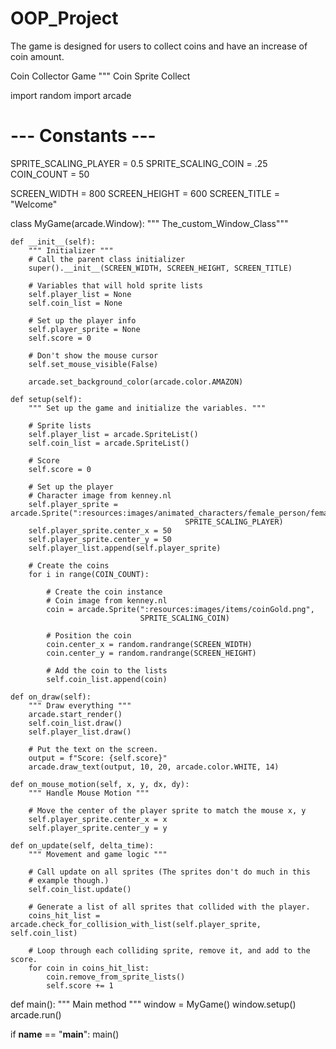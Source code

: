 # OOP_Project



The game is designed for users to collect coins and have an increase of coin amount.

Coin Collector Game
"""
Coin Sprite Collect

import random
import arcade

# --- Constants ---
SPRITE_SCALING_PLAYER = 0.5
SPRITE_SCALING_COIN = .25
COIN_COUNT = 50

SCREEN_WIDTH = 800
SCREEN_HEIGHT = 600
SCREEN_TITLE = "Welcome"


class MyGame(arcade.Window):
    """ The_custom_Window_Class"""

    def __init__(self):
        """ Initializer """
        # Call the parent class initializer
        super().__init__(SCREEN_WIDTH, SCREEN_HEIGHT, SCREEN_TITLE)

        # Variables that will hold sprite lists
        self.player_list = None
        self.coin_list = None

        # Set up the player info
        self.player_sprite = None
        self.score = 0

        # Don't show the mouse cursor
        self.set_mouse_visible(False)

        arcade.set_background_color(arcade.color.AMAZON)

    def setup(self):
        """ Set up the game and initialize the variables. """

        # Sprite lists
        self.player_list = arcade.SpriteList()
        self.coin_list = arcade.SpriteList()

        # Score
        self.score = 0

        # Set up the player
        # Character image from kenney.nl
        self.player_sprite = arcade.Sprite(":resources:images/animated_characters/female_person/femalePerson_idle.png",
                                           SPRITE_SCALING_PLAYER)
        self.player_sprite.center_x = 50
        self.player_sprite.center_y = 50
        self.player_list.append(self.player_sprite)

        # Create the coins
        for i in range(COIN_COUNT):

            # Create the coin instance
            # Coin image from kenney.nl
            coin = arcade.Sprite(":resources:images/items/coinGold.png",
                                 SPRITE_SCALING_COIN)

            # Position the coin
            coin.center_x = random.randrange(SCREEN_WIDTH)
            coin.center_y = random.randrange(SCREEN_HEIGHT)

            # Add the coin to the lists
            self.coin_list.append(coin)

    def on_draw(self):
        """ Draw everything """
        arcade.start_render()
        self.coin_list.draw()
        self.player_list.draw()

        # Put the text on the screen.
        output = f"Score: {self.score}"
        arcade.draw_text(output, 10, 20, arcade.color.WHITE, 14)

    def on_mouse_motion(self, x, y, dx, dy):
        """ Handle Mouse Motion """

        # Move the center of the player sprite to match the mouse x, y
        self.player_sprite.center_x = x
        self.player_sprite.center_y = y

    def on_update(self, delta_time):
        """ Movement and game logic """

        # Call update on all sprites (The sprites don't do much in this
        # example though.)
        self.coin_list.update()

        # Generate a list of all sprites that collided with the player.
        coins_hit_list = arcade.check_for_collision_with_list(self.player_sprite, self.coin_list)

        # Loop through each colliding sprite, remove it, and add to the score.
        for coin in coins_hit_list:
            coin.remove_from_sprite_lists()
            self.score += 1


def main():
    """ Main method """
    window = MyGame()
    window.setup()
    arcade.run()


if __name__ == "__main__":
    main()
